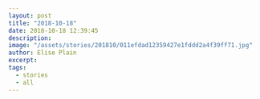 ```yaml
---
layout: post
title: "2018-10-18"
date: 2018-10-18 12:39:45
description: 
image: "/assets/stories/201810/011efdad12359427e1fddd2a4f39ff71.jpg"
author: Elise Plain
excerpt: 
tags: 
  - stories
  - all
---
```



<p></p>
